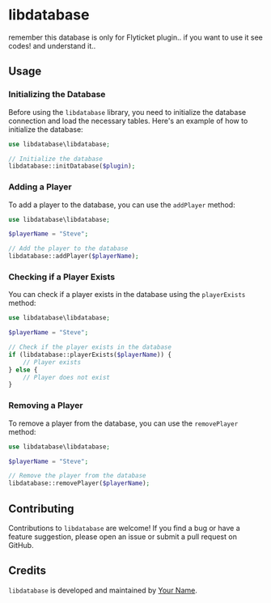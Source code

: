 # libdatabase
remember this database is only for Flyticket plugin.. if you want to use it see codes! and understand it..

## Usage

### Initializing the Database

Before using the `libdatabase` library, you need to initialize the database connection and load the necessary tables. Here's an example of how to initialize the database:

```php
use libdatabase\libdatabase;

// Initialize the database
libdatabase::initDatabase($plugin);
```

### Adding a Player

To add a player to the database, you can use the `addPlayer` method:

```php
use libdatabase\libdatabase;

$playerName = "Steve";

// Add the player to the database
libdatabase::addPlayer($playerName);
```

### Checking if a Player Exists

You can check if a player exists in the database using the `playerExists` method:

```php
use libdatabase\libdatabase;

$playerName = "Steve";

// Check if the player exists in the database
if (libdatabase::playerExists($playerName)) {
    // Player exists
} else {
    // Player does not exist
}
```

### Removing a Player

To remove a player from the database, you can use the `removePlayer` method:

```php
use libdatabase\libdatabase;

$playerName = "Steve";

// Remove the player from the database
libdatabase::removePlayer($playerName);
```

## Contributing

Contributions to `libdatabase` are welcome! If you find a bug or have a feature suggestion, please open an issue or submit a pull request on GitHub.

## Credits

`libdatabase` is developed and maintained by [Your Name](https://github.com/Amitminer).
